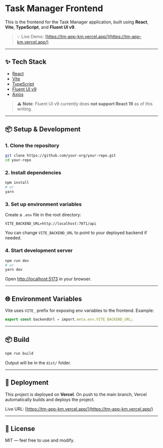 # Task Manager Frontend

This is the frontend for the Task Manager application, built using **React**, **Vite**, **TypeScript**, and **Fluent UI v9**.

> 💡 Live Demo: [https://tm-app-km.vercel.app/](https://tm-app-km.vercel.app/)

---

## ✨ Tech Stack

- [React](https://reactjs.org/)
- [Vite](https://vitejs.dev/)
- [TypeScript](https://www.typescriptlang.org/)
- [Fluent UI v9](https://react.fluentui.dev/)
- [Axios](https://axios-http.com/)

> ⚠️ **Note**: Fluent UI v9 currently does **not support React 19** as of this writing.

---

## 📦 Setup & Development

### 1. Clone the repository

```bash
git clone https://github.com/your-org/your-repo.git
cd your-repo
```

### 2. Install dependencies

```bash
npm install
# or
yarn
```

### 3. Set up environment variables

Create a `.env` file in the root directory:

```env
VITE_BACKEND_URL=http://localhost:7071/api
```

You can change `VITE_BACKEND_URL` to point to your deployed backend if needed.

### 4. Start development server

```bash
npm run dev
# or
yarn dev
```

Open [http://localhost:5173](http://localhost:5173) in your browser.

---

## 🌐 Environment Variables

Vite uses `VITE_` prefix for exposing env variables to the frontend. Example:

```ts
export const backendUrl = import.meta.env.VITE_BACKEND_URL;
```

---

## 📦 Build

```bash
npm run build
```

Output will be in the `dist/` folder.

---

## 🚀 Deployment

This project is deployed on **Vercel**. On push to the main branch, Vercel automatically builds and deploys the project.

Live URL: [https://tm-app-km.vercel.app/](https://tm-app-km.vercel.app/)

---

## 📄 License

MIT — feel free to use and modify.

